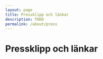 ```yaml
---
layout: page
title: Pressklipp och länkar
description: TODO
permalink: /about/press
---
```


# Pressklipp och länkar